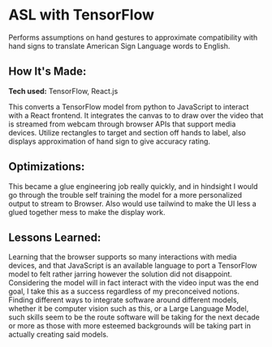# ASL with TensorFlow
Performs assumptions on hand gestures to approximate compatibility with hand signs to translate American Sign Language words to English.

## How It's Made:

**Tech used:** TensorFlow, React.js 

This converts a TensorFlow model from python to JavaScript to interact with a React frontend. It integrates the canvas to to draw over the video that is streamed from webcam through browser APIs that support media devices. Utilize rectangles to target and section off hands to label, also displays approximation of hand sign to give accuracy rating. 

## Optimizations:

This became a glue engineering job really quickly, and in hindsight I would go through the trouble self training the model for a more personalized output to stream to Browser. Also would use tailwind to make the UI less a glued together mess to make the display work.

## Lessons Learned:

Learning that the browser supports so many interactions with media devices, and that JavaScript is an available language to port a TensorFlow model to felt rather jarring however the solution did not disappoint. Considering the model will in fact interact with the video input was the end goal, I take this as a success regardless of my preconceived notions. Finding different ways to integrate software around different models, whether it be computer vision such as this, or a Large Language Model, such skills seem to be the route software will be taking for the next decade or more as those with more esteemed backgrounds will be taking part in actually creating said models.
